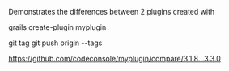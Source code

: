 Demonstrates the differences between 2 plugins created with

grails create-plugin myplugin 

git tag <version>
git push origin --tags

https://github.com/codeconsole/myplugin/compare/3.1.8...3.3.0
